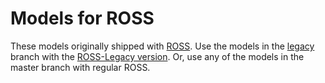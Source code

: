 # Models for ROSS

These models originally shipped with [ROSS](http://github.com/carothersc/ROSS).
Use the models in the [legacy]() branch with the [ROSS-Legacy version](https://github.com/carothersc/ROSS/releases/tag/Legacy).
Or, use any of the models in the master branch with regular ROSS.
